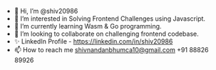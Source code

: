 - 👋 Hi, I’m @shiv20986
- 👀 I’m interested in Solving Frontend Challenges using Javascript.
- 🌱 I’m currently learning Wasm & Go programming.
- 💞️ I’m looking to collaborate on challenging frontend codebase.
- ✨ LinkedIn Profile - https://linkedin.com/in/shiv20986
- 📫 How to reach me 
    shivnandanbhumca10@gmail.com
    +91 88826 89926

<!---
shiv20986/shiv20986 is a ✨ special ✨ repository because its `README.md` (this file) appears on your GitHub profile.
You can click the Preview link to take a look at your changes.
--->
